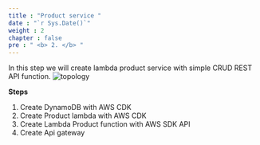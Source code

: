 ```yaml
---
title : "Product service "
date : "`r Sys.Date()`"
weight : 2
chapter : false
pre : " <b> 2. </b> "
---
```


In this step we will create lambda product service with simple CRUD REST API function.
![topology](/FCJ2024-Mission2/images/2-product/topology.JPG)

**Steps**
1) Create DynamoDB with AWS CDK
2) Create Product lambda with AWS CDK
3) Create Lambda Product function with AWS SDK API
4) Create Api gateway